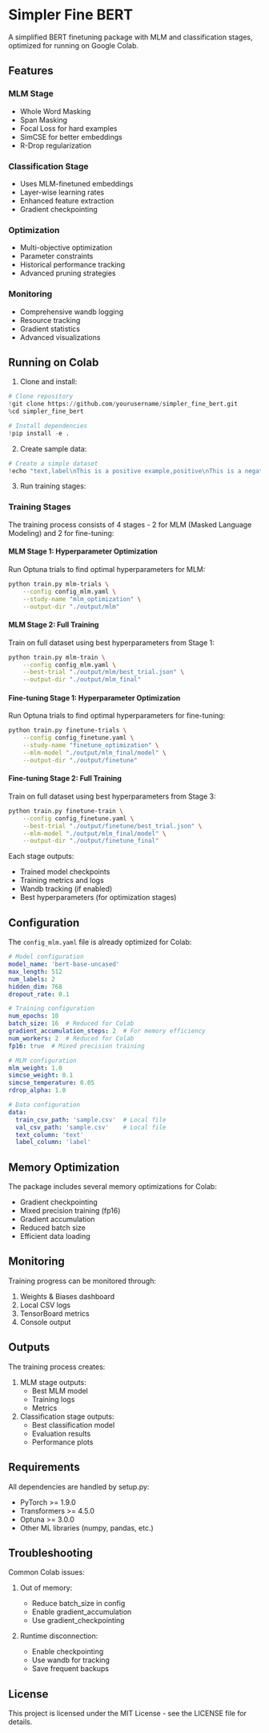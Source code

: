 # Simpler Fine BERT

A simplified BERT finetuning package with MLM and classification stages, optimized for running on Google Colab.

## Features

### MLM Stage
- Whole Word Masking
- Span Masking
- Focal Loss for hard examples
- SimCSE for better embeddings
- R-Drop regularization

### Classification Stage
- Uses MLM-finetuned embeddings
- Layer-wise learning rates
- Enhanced feature extraction
- Gradient checkpointing

### Optimization
- Multi-objective optimization
- Parameter constraints
- Historical performance tracking
- Advanced pruning strategies

### Monitoring
- Comprehensive wandb logging
- Resource tracking
- Gradient statistics
- Advanced visualizations

## Running on Colab

1. Clone and install:
```python
# Clone repository
!git clone https://github.com/yourusername/simpler_fine_bert.git
%cd simpler_fine_bert

# Install dependencies
!pip install -e .
```

2. Create sample data:
```python
# Create a simple dataset
!echo "text,label\nThis is a positive example,positive\nThis is a negative example,negative" > sample.csv
```

3. Run training stages:

### Training Stages

The training process consists of 4 stages - 2 for MLM (Masked Language Modeling) and 2 for fine-tuning:

#### MLM Stage 1: Hyperparameter Optimization
Run Optuna trials to find optimal hyperparameters for MLM:
```bash
python train.py mlm-trials \
    --config config_mlm.yaml \
    --study-name "mlm_optimization" \
    --output-dir "./output/mlm"
```

#### MLM Stage 2: Full Training
Train on full dataset using best hyperparameters from Stage 1:
```bash
python train.py mlm-train \
    --config config_mlm.yaml \
    --best-trial "./output/mlm/best_trial.json" \
    --output-dir "./output/mlm_final"
```

#### Fine-tuning Stage 1: Hyperparameter Optimization
Run Optuna trials to find optimal hyperparameters for fine-tuning:
```bash
python train.py finetune-trials \
    --config config_finetune.yaml \
    --study-name "finetune_optimization" \
    --mlm-model "./output/mlm_final/model" \
    --output-dir "./output/finetune"
```

#### Fine-tuning Stage 2: Full Training
Train on full dataset using best hyperparameters from Stage 3:
```bash
python train.py finetune-train \
    --config config_finetune.yaml \
    --best-trial "./output/finetune/best_trial.json" \
    --mlm-model "./output/mlm_final/model" \
    --output-dir "./output/finetune_final"
```

Each stage outputs:
- Trained model checkpoints
- Training metrics and logs
- Wandb tracking (if enabled)
- Best hyperparameters (for optimization stages)

## Configuration

The `config_mlm.yaml` file is already optimized for Colab:

```yaml
# Model configuration
model_name: 'bert-base-uncased'
max_length: 512
num_labels: 2
hidden_dim: 768
dropout_rate: 0.1

# Training configuration
num_epochs: 10
batch_size: 16  # Reduced for Colab
gradient_accumulation_steps: 2  # For memory efficiency
num_workers: 2  # Reduced for Colab
fp16: true  # Mixed precision training

# MLM configuration
mlm_weight: 1.0
simcse_weight: 0.1
simcse_temperature: 0.05
rdrop_alpha: 1.0

# Data configuration
data:
  train_csv_path: 'sample.csv'  # Local file
  val_csv_path: 'sample.csv'    # Local file
  text_column: 'text'
  label_column: 'label'
```

## Memory Optimization

The package includes several memory optimizations for Colab:
- Gradient checkpointing
- Mixed precision training (fp16)
- Gradient accumulation
- Reduced batch size
- Efficient data loading

## Monitoring

Training progress can be monitored through:
1. Weights & Biases dashboard
2. Local CSV logs
3. TensorBoard metrics
4. Console output

## Outputs

The training process creates:
1. MLM stage outputs:
   - Best MLM model
   - Training logs
   - Metrics
2. Classification stage outputs:
   - Best classification model
   - Evaluation results
   - Performance plots

## Requirements

All dependencies are handled by setup.py:
- PyTorch >= 1.9.0
- Transformers >= 4.5.0
- Optuna >= 3.0.0
- Other ML libraries (numpy, pandas, etc.)

## Troubleshooting

Common Colab issues:
1. Out of memory:
   - Reduce batch_size in config
   - Enable gradient_accumulation
   - Use gradient_checkpointing

2. Runtime disconnection:
   - Enable checkpointing
   - Use wandb for tracking
   - Save frequent backups

## License

This project is licensed under the MIT License - see the LICENSE file for details.
